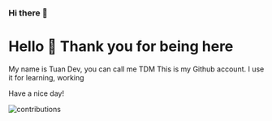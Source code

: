 ### Hi there 👋

<!--
**tuannguyen2202/tuannguyen2202** is a ✨ _special_ ✨ repository because its `README.md` (this file) appears on your GitHub profile.

Here are some ideas to get you started:

- 🔭 I’m currently working on ...
- 🌱 I’m currently learning ...
- 👯 I’m looking to collaborate on ...
- 🤔 I’m looking for help with ...
- 💬 Ask me about ...
- 📫 How to reach me: ...
- 😄 Pronouns: ...
- ⚡ Fun fact: ...
-->

# Hello 🤠 Thank you for being here 

My name is Tuan Dev, you can call me TDM
This is my Github account. I use it for learning, working

Have a nice day!

![contributions](https://user-images.githubusercontent.com/52226178/205032289-692fcd4a-9cdb-47b1-8e74-8a7df75c7eb9.svg)


